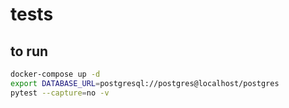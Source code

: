 # tests

## to run

```bash
docker-compose up -d
export DATABASE_URL=postgresql://postgres@localhost/postgres
pytest --capture=no -v
```
